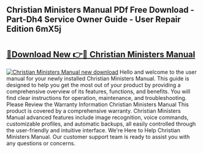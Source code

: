 ## Christian Ministers Manual PDf Free Download - Part-Dh4 Service Owner Guide - User Repair Edition 6mX5j

# <h2><a href="http://bc36251.oget.top/?id=Christian+Ministers+Manual">🔗Download New 👉🔴 Christian Ministers Manual</a></h2>

[![Christian Ministers Manual new download](https://i.imgur.com/5g1atiW.png)](http://bc36251.oget.top/?id=Christian+Ministers+Manual)
Hello and welcome to the user manual for your newly installed Christian Ministers Manual. This guide is designed to help you get the most out of your product by providing a comprehensive overview of its features, functions, and benefits. You will find clear instructions for operation, maintenance, and troubleshooting. Please Review the Warranty Information Christian Ministers Manual This product is covered by a comprehensive warranty. Christian Ministers Manual advanced features include image recognition, voice commands, customizable profiles, and automatic backups, all easily controlled through the user-friendly and intuitive interface. We're Here to Help Christian Ministers Manual. Our customer support team is ready to assist you with any questions or concerns.
